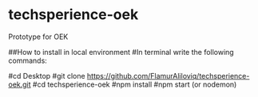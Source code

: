 # techsperience-oek
Prototype for OEK

##How to install in local environment
#In terminal write the following commands:

#cd Desktop
#git clone https://github.com/FlamurAliloviq/techsperience-oek.git
#cd techsperience-oek
#npm install
#npm start (or nodemon)
